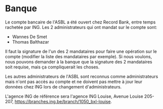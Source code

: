 <!-- TITLE: Banque -->
<!-- SUBTITLE: A quick summary of Banque -->

# Banque

Le compte bancaire de l'ASBL a été ouvert chez Record Bank, entre temps rachetée par ING.
Les 2 administrateurs qui ont mandat sur le compte sont:
- Wannes De Smet
- Thomas Balthazar

Il faut la signature de l'un des 2 mandataires pour faire une opération sur le compte (modifier la liste des mandataires par exemple).
Si nous voulons, nous pouvons demander à la banque que la signature des 2 mandataires soit requise, mais ça compliquerait les choses.

Les autres administrateurs de l'ASBL sont reconnus comme administrateurs mais n'ont pas accès au compte et ne doivent pas mettre à jour leur données chez ING lors de changement d'administrateurs.

L'agence ING de référence sera l'agence ING Louise, Avenue Louise 205-207, https://branches.ing.be/branch/1050_bxl-louise.